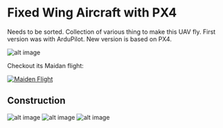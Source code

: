 # Fixed Wing Aircraft with PX4 

Needs to be sorted. Collection of various thing to make this UAV fly. First version was with ArduPilot. New version is based on PX4.

![alt image](./IMG_20240908_120648.jpeg)

Checkout its Maidan flight:

[![Maiden Flight](https://img.youtube.com/vi/u07d3ap8mBo/0.jpg)](https://www.youtube.com/watch?v=u07d3ap8mBo&ab_channel=cmb87)

## Construction

![alt image](./const1.jpg)
![alt image](./const2.jpg)
![alt image](./const3.jpg)